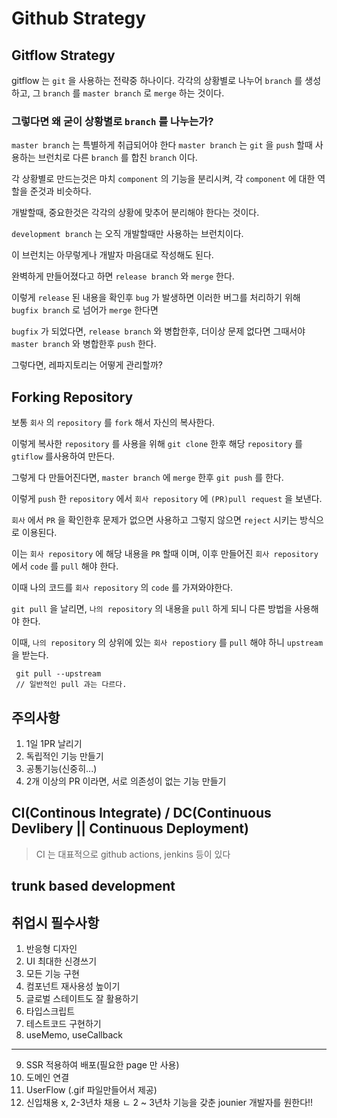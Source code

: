 # Github Strategy

## Gitflow Strategy

gitflow 는 `git` 을 사용하는 전략중 하나이다. 각각의 상황별로 나누어 `branch` 를 생성하고, 그 `branch` 를 `master branch` 로 `merge` 하는 것이다.

### 그렇다면 왜 굳이 상황별로 `branch` 를 나누는가?

`master branch` 는 특별하게 취급되어야 한다
`master branch` 는 `git` 을 `push` 할때 사용하는 브런치로 다른 `branch` 를 합친 `branch` 이다.

각 상황별로 만드는것은 마치 `component` 의 기능을 분리시켜, 각 `component` 에 대한 역할을 준것과 비슷하다.

개발할때, 중요한것은 각각의 상황에 맞추어 분리해야 한다는 것이다.

`development branch` 는 오직 개발할때만 사용하는 브런치이다.

이 브런치는 아무렇게나 개발자 마음대로 작성해도 된다.

완벽하게 만들어졌다고 하면 `release branch` 와 `merge` 한다.

이렇게 `release` 된 내용을 확인후 `bug` 가 발생하면 이러한 버그를 처리하기 위해 `bugfix branch` 로 넘어가 `merge` 한다면

`bugfix` 가 되었다면, `release branch` 와 병합한후, 더이상 문제 없다면 그때서야 `master branch` 와 병합한후 `push` 한다.

그렇다면, 레파지토리는 어떻게 관리할까?

## Forking Repository

보통 `회사` 의 `repository` 를 `fork` 해서 자신의 복사한다.

이렇게 복사한 `repository` 를 사용을 위해 `git clone` 한후 해당 `repository` 를 `gtiflow` 를사용하여 만든다.

그렇게 다 만들어진다면, `master branch` 에 `merge` 한후 `git push` 를 한다.

이렇게 `push` 한 `repository` 에서 `회사 repository` 에 `(PR)pull request` 을 보낸다.

`회사` 에서 `PR` 을 확인한후 문제가 없으면 사용하고 그렇지 않으면 `reject` 시키는 방식으로 이용된다.

이는 `회사 repository` 에 해당 내용을 `PR` 할때 이며, 이후 만들어진 `회사 repository` 에서 `code` 를 `pull` 해야 한다.

이때 나의 코드를 `회사 repository` 의 `code` 를 가져와야한다.

`git pull` 을 날리면, `나의 repository` 의 내용을 `pull` 하게 되니 다른 방법을 사용해야 한다.

이때, `나의 repository` 의 상위에 있는 `회사 repostiory` 를 `pull` 해야 하니 `upstream` 을 받는다.

```
 git pull --upstream
 // 일반적인 pull 과는 다르다.
```

## 주의사항

1. 1일 1PR 날리기
2. 독립적인 기능 만들기
3. 공통기능(신중히...)
4. 2개 이상의 PR 이라면, 서로 의존성이 없는 기능 만들기

## CI(Continous Integrate) / DC(Continuous Devlibery || Continuous Deployment)

> CI 는 대표적으로 github actions, jenkins 등이 있다

## trunk based development

## 취업시 필수사항

1. 반응형 디자인
2. UI 최대한 신경쓰기
3. 모든 기능 구현
4. 컴포넌트 재사용성 높이기
5. 글로벌 스테이트도 잘 활용하기
6. 타입스크립트
7. 테스트코드 구현하기
8. useMemo, useCallback

---

9. SSR 적용하여 배포(필요한 page 만 사용)
10. 도메인 연결
11. UserFlow (.gif 파일만들어서 제공)
12. 신입채용 x, 2-3년차 채용
    ㄴ 2 ~ 3년차 기능을 갖춘 jounier 개발자를 원한다!!
